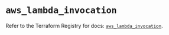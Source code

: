 # `aws_lambda_invocation`

Refer to the Terraform Registry for docs: [`aws_lambda_invocation`](https://registry.terraform.io/providers/hashicorp/aws/6.14.0/docs/resources/lambda_invocation).
